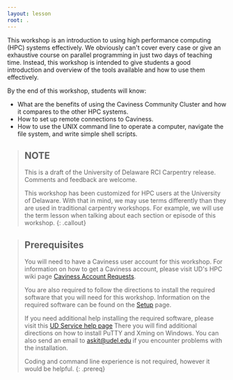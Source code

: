 ```yaml
---
layout: lesson
root: .
---
```


This workshop is an introduction to using high performance computing (HPC) systems effectively. We
obviously can't cover every case or give an exhaustive course on parallel programming in just two
days of teaching time. Instead, this workshop is intended to give students a good introduction and
overview of the tools available and how to use them effectively.

By the end of this workshop, students will know:
* What are the benefits of using the Caviness Community Cluster and how it compares to the other
  HPC systems.
* How to set up remote connections to Caviness.
* How to use the UNIX command line to operate a computer, navigate the file system, and write simple shell
  scripts.

> ## NOTE
>
> This is a draft of the University of Delaware RCI Carpentry release. Comments and feedback are welcome.
>
>
> This workshop has been customized for HPC users at the University of Delaware. With that in mind, we may use terms differently than they are used in traditional carpentry workshops. For example, 
> we will use the term lesson when talking about each section or episode of this workshop. 
{: .callout}

> ## Prerequisites
>
> You will need to have a Caviness user account for this workshop. For information on how to 
> get a Caviness account, please visit UD's HPC wiki page 
> [Caviness Account Requests](https://docs.hpc.udel.edu/abstract/caviness/account/account).
> 
> 
> You are also required to follow the directions to install the required software that you will need
> for this workshop. Information on the required software can be found on the [Setup](./setup/) page.
> 
> If you need additional help installing the required software, please visit this
> [UD Service help page](https://services.udel.edu/TDClient/32/Portal/KB/ArticleDet?ID=491) There
> you will find additional directions on how to install PuTTY and Xming on Windows.
> You can also send an email to [askit@udel.edu](mailto:askit@udel.edu) if you encounter problems with the installation.
> 
> 
> Coding and command line experience is not required, however it would be helpful. 
{: .prereq}
